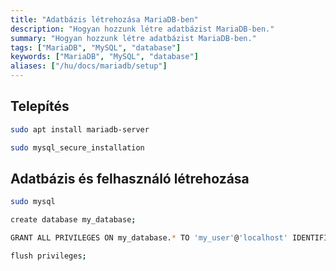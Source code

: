 ```yaml
---
title: "Adatbázis létrehozása MariaDB-ben"
description: "Hogyan hozzunk létre adatbázist MariaDB-ben."
summary: "Hogyan hozzunk létre adatbázist MariaDB-ben."
tags: ["MariaDB", "MySQL", "database"]
keywords: ["MariaDB", "MySQL", "database"]
aliases: ["/hu/docs/mariadb/setup"]
---
```


## Telepítés

```bash
sudo apt install mariadb-server
```

```bash
sudo mysql_secure_installation
```

## Adatbázis és felhasználó létrehozása

```bash
sudo mysql
```

```bash
create database my_database;
```

```bash
GRANT ALL PRIVILEGES ON my_database.* TO 'my_user'@'localhost' IDENTIFIED BY 'my_password' WITH GRANT OPTION;
```

```bash
flush privileges;
```

